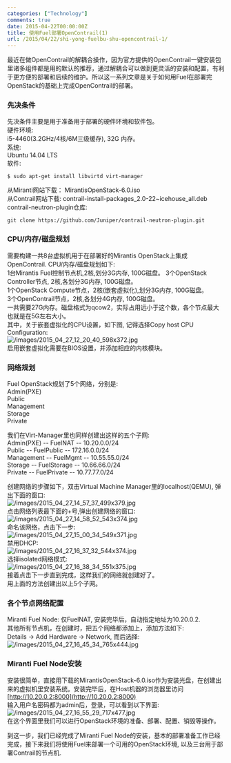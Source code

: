 ```yaml
---
categories: ["Technology"]
comments: true
date: 2015-04-22T00:00:00Z
title: 使用Fuel部署OpenContrail(1)
url: /2015/04/22/shi-yong-fuelbu-shu-opencontrail-1/
---
```


最近在做OpenContrail的解耦合操作，因为官方提供的OpenContrail一键安装包里诸多组件都是用的默认的推荐，通过解耦合可以做到更灵活的安装和配置，有利于更方便的部署和后续的维护。所以这一系列文章是关于如何用Fuel在部署完OpenStack的基础上完成OpenContrail的部署。     
### 先决条件
先决条件主要是用于准备用于部署的硬件环境和软件包。   
硬件环境:     
i5-4460(3.2GHz/4核/6M三级缓存), 32G 内存。    
系统:    
Ubuntu 14.04 LTS    
软件:     

```
$ sudo apt-get install libvirtd virt-manager

```
从Miranti网站下载： MirantisOpenStack-6.0.iso    
从Contrail网站下载: contrail-install-packages_2.0-22~icehouse_all.deb    
contrail-neutron-plugin仓库:     

```
git clone https://github.com/Juniper/contrail-neutron-plugin.git

```
### CPU/内存/磁盘规划
需要构建一共8台虚拟机用于在部署好的Mirantis OpenStack上集成OpenContrail. CPU/内存/磁盘规划如下:    
1台Mirantis Fuel控制节点机,2核,划分3G内存, 100G磁盘。
3个OpenStack Controller节点, 2核,各划分3G内存, 100G磁盘。     
1个OpenStack Compute节点，2核(嵌套虚拟化),划分3G内存, 100G磁盘。     
3个OpenContrail节点，2核,各划分4G内存, 100G磁盘。    
一共需要27G内存。磁盘格式为qcow2，实际占用远小于这个数，各个节点最大也就是在5G左右大小。   
其中，关于嵌套虚拟化的CPU设置，如下图, 记得选择Copy host CPU Configuration:     
![/images/2015_04_27_12_20_40_598x372.jpg](/images/2015_04_27_12_20_40_598x372.jpg)     
启用嵌套虚拟化需要在BIOS设置，并添加相应的内核模块。     
### 网络规划
Fuel OpenStack规划了5个网络，分别是:     
Admin(PXE)    
Public     
Management     
Storage     
Private    

我们在Virt-Manager里也同样创建出这样的五个子网:    
Admin(PXE) -- FuelNAT  -- 10.20.0.0/24     
Public -- FuelPublic  -- 172.16.0.0/24    
Management -- FuelMgmt -- 10.55.55.0/24    
Storage  -- FuelStorage -- 10.66.66.0/24    
Private  -- FuelPrivate -- 10.77.77.0/24    

创建网络的步骤如下，双击Virtual Machine Manager里的localhost(QEMU), 弹出下面的窗口:    
![/images/2015_04_27_14_57_37_499x379.jpg](/images/2015_04_27_14_57_37_499x379.jpg)    
点击网络列表最下面的+号,弹出创建网络的窗口:    
![/images/2015_04_27_14_58_52_543x374.jpg](/images/2015_04_27_14_58_52_543x374.jpg)    
命名该网络，点击下一步:    
![/images/2015_04_27_15_00_34_549x371.jpg](/images/2015_04_27_15_00_34_549x371.jpg)    
禁用DHCP:    
![/images/2015_04_27_16_37_32_544x374.jpg](/images/2015_04_27_16_37_32_544x374.jpg)    
选择isolated网络模式:    
![/images/2015_04_27_16_38_34_551x375.jpg](/images/2015_04_27_16_38_34_551x375.jpg)    
接着点击下一步直到完成，这样我们的网络就创建好了。    
用上面的方法创建出以上5个子网。    
### 各个节点网络配置
Miranti Fuel Node: 仅FuelNAT, 安装完毕后，自动指定地址为10.20.0.2.      
其他所有节点机，在创建时，把五个网络都添加上，添加方法如下:    
Details -> Add Hardware -> Network, 而后选择:        
![/images/2015_04_27_16_45_34_765x444.jpg](/images/2015_04_27_16_45_34_765x444.jpg)    
### Miranti Fuel Node安装
安装很简单，直接用下载的MirantisOpenStack-6.0.iso作为安装光盘，在创建出来的虚拟机里安装系统。安装完毕后，在Host机器的浏览器里访问     
[http://10.20.0.2:8000](http://10.20.0.2:8000)      
输入用户名密码都为admin后，登录，可以看到以下界面:      
![/images/2015_04_27_16_55_29_717x477.jpg](/images/2015_04_27_16_55_29_717x477.jpg)    
在这个界面里我们可以进行OpenStack环境的准备、部署、配置、销毁等操作。    


到这一步，我们已经完成了Miranti Fuel Node的安装，基本的部署准备工作已经完成，接下来我们将使用Fuel来部署一个可用的OpenStack环境, 以及三台用于部署Contrail的节点机.    
